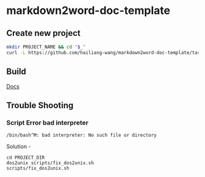 # markdown2word-doc-template

## Create new project

```bash
mkdir PROJECT_NAME && cd "$_"
curl -L https://github.com/hailiang-wang/markdown2word-doc-template/tarball/master | tar xz --strip-components=1
```

## Build

[Docs](./BUILD.md)

## Trouble Shooting

### Script Error bad interpreter

`/bin/bash^M: bad interpreter: No such file or directory`


Solution - 

```
cd PROJECT_DIR
dos2unix scripts/fix_dos2unix.sh
scripts/fix_dos2unix.sh
```
